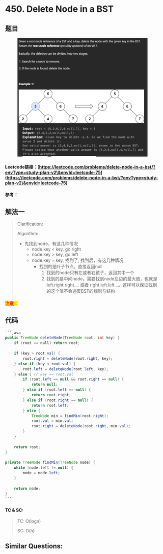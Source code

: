 # 450. Delete Node in a BST

## 题目

<figure><img src="../../.gitbook/assets/image (1) (1) (1) (1) (1) (1) (1) (1) (1) (1) (1) (1) (1) (1) (1) (1) (1) (1) (1) (1) (1) (1) (1) (1) (1) (1).png" alt=""><figcaption></figcaption></figure>

#### Leetcode链接：[https://leetcode.com/problems/delete-node-in-a-bst/?envType=study-plan-v2\&envId=leetcode-75](https://leetcode.com/problems/delete-node-in-a-bst/?envType=study-plan-v2\&envId=leetcode-75)

#### 参考：

## 解法一

> Clarification:&#x20;
>
> Algorithm:&#x20;
>
> * 先找到node，有这几种情况
>   * node.key < key, go right
>   * node.key > key, go left
>   * node.key = key, 找到了, 找到后，有这几种情况
>     * 找到的是叶子节点，直接返回null
>       1. 找到的node只有左或者右孩子，返回其中一个
>       2. 找到的是中间node，需要找到node左边的最大值，也就是left.right.right.... 或者 right.left.left...。这样可以保证找到的这个值不会违反BST的规则与结构

#### <mark style="color:red;">注意：</mark>

## 代码

````java
```java
public TreeNode deleteNode(TreeNode root, int key) {
    if (root == null) return root;

    if (key > root.val) {
        root.right = deleteNode(root.right, key);
    } else if (key < root.val) {
        root.left = deleteNode(root.left, key);
    } else { // key == root.val
        if (root.left == null && root.right == null) {
            return null;
        } else if (root.left == null) {
            return root.right;
        } else if (root.right == null) {
            return root.left;
        } else {
            TreeNode min = findMin(root.right);
            root.val = min.val;
            root.right = deleteNode(root.right, min.val);
        }
    }

    return root;
}

private TreeNode findMin(TreeNode node) {
    while (node.left != null) {
        node = node.left;
    }

    return node;
}
```
````

#### TC & SC:&#x20;

> TC: O(logn)
>
> SC: O(h)

## **Similar Questions:**&#x20;
